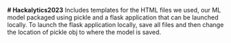 __# Hackalytics2023__
Includes templates for the HTML files we used, our ML model packaged using pickle and a flask application that can be launched locally.
To launch the flask application locally, save all files and then change the location of pickle obj to where the model is saved.
